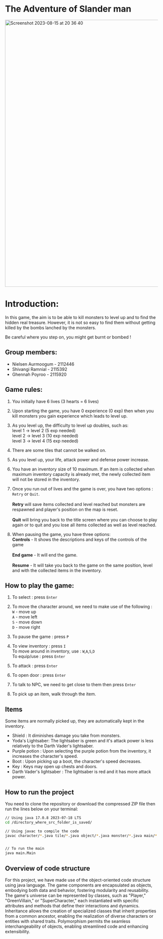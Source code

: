 # The Adventure of Slander man

<img width="880" alt="Screenshot 2023-08-15 at 20 36 40" src="https://github.com/Nielsen-Aurmoogum/RPG/assets/123058725/c8a1c1aa-9dc8-4c7c-99f8-5d932fb70111">

# Introduction: 
In this game, the aim is to be able to kill monsters to level up and to find the hidden real treasure. However, it is not so easy to find them without getting killed by the bombs lanched by the monsters. 

Be careful where you step on, you might get burnt or bombed !
## Group members: 
* Nielsen Aurmoogum - 2112446
* Shivangi Ramnial - 2115392
* Ghennah Poyroo - 2115920

## Game rules:
1. You initially have 6 lives (3 hearts = 6 lives) <br>

2. Upon starting the game, you have 0 experience (0 exp) then when you kill monsters you gain experience which leads to level up. 
3. As you level up, the difficulty to level up doubles, such as: <br>
level 1 -> level 2 (5 exp needed)
<br> level 2 -> level 3 (10 exp needed)
<br> level 3 -> level 4 (15 exp needed)

4. There are some tiles that cannot be walked on. <br>

5. As you level up, your life, attack power and defense power increase. 

6. You have an inventory size of 10 maximum. If an item is collected when maximum inventory capacity is already met, the newly collected item will not be stored in the inventory. 
7. Once you run out of lives and the game is over, you have two options : `Retry` or `Quit`. <br>
<br>**Retry** will save items collected and level reached but monsters are respawned and player's position on the map is reset.<br>
<br> **Quit** will bring you back to the title screen where you can choose to play again or to quit and you lose all items collected as well as level reached. 
8. When pausing the game, you have three options:
 <br> **Controls** - It shows the descriptions and keys of the controls of the game <br>
 <br> **End game** - It will end the game.<br>
 <br>**Resume** - It will take you back to the game on the same position, level and with the collected items in the inventory. 

## How to play the game:
1. To select : press `Enter`<br>
2. To move the character around, we need to make use of the following : 
<br> `W` - move up
<br> `A` - move left
<br> `S` - move down
<br> `D` - move right
3. To pause the game : press `P` <br>
4. To view inventory : press `I` <br>
To move around in inventory, use : `W`,`A`,`S`,`D`
<br> To equip/use : press `Enter`

5. To attack : press `Enter` <br>

6. To open door : press `Enter` <br>
7. To talk to NPC, we need to get close to them then press `Enter`
8. To pick up an item, walk through the item.<br>

## Items
Some items are normally picked up, they are automatically kept in the inventory.
* Shield : It diminishes damage you take from monsters.
* Yoda's Lightsaber: The lightsaber is green and it's attack power is less relatively to the Darth Vader's lightsaber.
* Purple potion : Upon selecting the purple potion from the inventory, it increases the character's speed.
* Boot : Upon picking up a boot, the character's speed decreases. 
* Key : Keys may open up chests and doors.
* Darth Vader's lightsaber : The lightsaber is red and it has more attack power. 


## How to run the project 

You need to clone the repository or download the compressed ZIP file then run the lines below on your terminal:

```bash
// Using java 17.0.8 2023-07-18 LTS
cd /directory_where_src_folder_is_saved/ 

// Using javac to compile the code
javac character/*.java tile/*.java object/*.java monster/*.java main/*.java 


// To run the main
java main.Main

```
## Overview of code structure
For this project, we have made use of the object-oriented code structure using java language. The game components are encapsulated as objects, embodying both data and behavior, fostering modularity and reusability. The game's universe can be represented by classes, such as "Player," "GreenVillain," or "SuperCharacter," each instantiated with specific attributes and methods that define their interactions and dynamics. Inheritance allows the creation of specialized classes that inherit properties from a common ancestor, enabling the realization of diverse characters or entities with shared traits. Polymorphism permits the seamless interchangeability of objects, enabling streamlined code and enhancing extensibility. 
